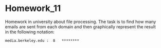 # Homework_11
Homework in university about file processing. The task is to find how many emails are sent from each domain and then graphically represent the result in the following notation: </br>
```uct.ac.za :  12  ************</br>
media.berkeley.edu :  8   ********
